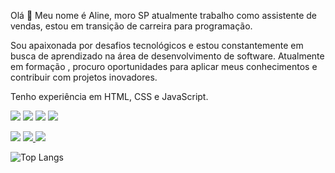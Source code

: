 Olá 👋
Meu nome é Aline, moro SP atualmente trabalho como assistente de vendas, estou em transição de carreira para programação.

Sou apaixonada por desafios tecnológicos e estou constantemente em busca de aprendizado na área de desenvolvimento de software. Atualmente em formação , procuro oportunidades para aplicar meus conhecimentos e contribuir com projetos inovadores.

Tenho experiência em HTML, CSS e JavaScript.

<img src="https://img.shields.io/badge/HTML5-E34F26?style=for-the-badge&logo=html5&logoColor=white"/> <img src="https://img.shields.io/badge/CSS3-1572B6?style=for-the-badge&logo=css3&logoColor=white"/> <img src="https://img.shields.io/badge/JavaScript-F7DF1E?style=for-the-badge&logo=javascript&logoColor=black"/> <img src="https://img.shields.io/badge/Jira-0052CC?style=for-the-badge&logo=Jira&logoColor=white"/>

 <a href="https://www.linkedin.com/in/aline-alves-543265161/"> <img src="https://img.shields.io/badge/LinkedIn-0077B5?style=for-the-badge&logo=linkedin&logoColor=white"></a> <a href="https://wa.me/5511977483285" alt="link-whatsapp"> <img src="https://img.shields.io/badge/WhatsApp-25D366?style=for-the-badge&logo=whatsapp&logoColor=white"> </a> <img src="https://img.shields.io/badge/Gmail-D14836?style=for-the-badge&logo=gmail&logoColor=white"> 



![Top Langs](https://github-readme-stats.vercel.app/api/top-langs/?username=Alineaalvess)
